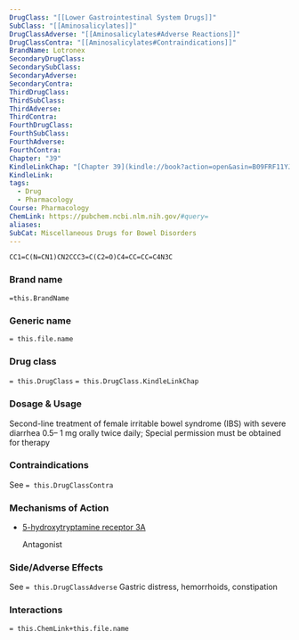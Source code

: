 ```yaml
---
DrugClass: "[[Lower Gastrointestinal System Drugs]]"
SubClass: "[[Aminosalicylates]]"
DrugClassAdverse: "[[Aminosalicylates#Adverse Reactions]]"
DrugClassContra: "[[Aminosalicylates#Contraindications]]"
BrandName: Lotronex
SecondaryDrugClass: 
SecondarySubClass: 
SecondaryAdverse: 
SecondaryContra: 
ThirdDrugClass: 
ThirdSubClass: 
ThirdAdverse: 
ThirdContra: 
FourthDrugClass: 
FourthSubClass: 
FourthAdverse: 
FourthContra: 
Chapter: "39"
KindleLinkChap: "[Chapter 39](kindle://book?action=open&asin=B09FRF11YJ&location=22145)"
KindleLink: 
tags:
  - Drug
  - Pharmacology
Course: Pharmacology
ChemLink: https://pubchem.ncbi.nlm.nih.gov/#query=
aliases: 
SubCat: Miscellaneous Drugs for Bowel Disorders
---
```

```smiles
CC1=C(N=CN1)CN2CCC3=C(C2=O)C4=CC=CC=C4N3C
```

### Brand name
`=this.BrandName`

### Generic name
`= this.file.name`

### Drug class 
`= this.DrugClass`
	`= this.DrugClass.KindleLinkChap`

### Dosage & Usage
Second-line treatment of female irritable bowel syndrome (IBS) with severe diarrhea
0.5– 1 mg orally twice daily; Special permission must be obtained for therapy

### Contraindications
See `= this.DrugClassContra`

### Mechanisms of Action
- [5-hydroxytryptamine receptor 3A](https://go.drugbank.com/drugs/DB00969#BE0000311)
    
    Antagonist

### Side/Adverse Effects
See `= this.DrugClassAdverse`
Gastric distress, hemorrhoids, constipation

### Interactions

`= this.ChemLink+this.file.name`

